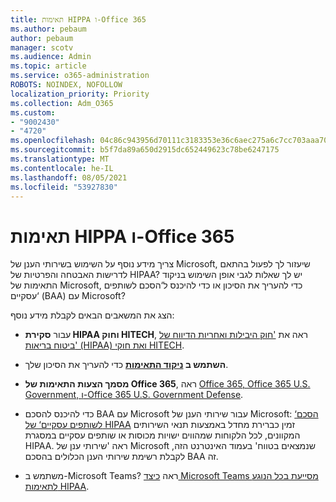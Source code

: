 ```yaml
---
title: תאימות HIPPA ו-Office 365
ms.author: pebaum
author: pebaum
manager: scotv
ms.audience: Admin
ms.topic: article
ms.service: o365-administration
ROBOTS: NOINDEX, NOFOLLOW
localization_priority: Priority
ms.collection: Adm_O365
ms.custom:
- "9002430"
- "4720"
ms.openlocfilehash: 04c86c943956d70111c3183353e36c6aec275a6c7cc703aaa704de7b16298945
ms.sourcegitcommit: b5f7da89a650d2915dc652449623c78be6247175
ms.translationtype: MT
ms.contentlocale: he-IL
ms.lasthandoff: 08/05/2021
ms.locfileid: "53927830"
---
```

# <a name="hippa-compliance-and-office-365"></a>תאימות HIPPA ו-Office 365

צריך מידע נוסף על השימוש בשירותי הענן של Microsoft, שיעזור לך לפעול בהתאם לדרישות האבטחה והפרטיות של HIPAA?  יש לך שאלות לגבי אופן השימוש בניקוד התאימות של Microsoft, כדי להעריך את הסיכון או כדי להיכנס ל‘הסכם לשותפים עסקיים‘ (BAA) עם Microsoft?   

הצג את המשאבים הבאים לקבלת מידע נוסף:

- עבור **סקירת HIPAA וחוק HITECH**, ראה את ['חוק היבילות ואחריות הדיווח של ביטוח בריאות' (HIPAA) ואת חוקי HITECH](https://docs.microsoft.com/microsoft-365/compliance/offering-hipaa-hitech?view=o365-worldwide).

- **השתמש ב [ניקוד התאימות](https://docs.microsoft.com/microsoft-365/compliance/offering-hipaa-hitech?view=o365-worldwide#use-microsoft-compliance-score-to-assess-your-risk)** כדי להעריך את הסיכון שלך.

- **מסמך הצעות התאימות של Office 365**, ראה [Office 365, Office 365 U.S. Government, ו-Office 365 U.S. Government Defense](https://go.microsoft.com/fwlink/p/?LinkID=2077751).

- כדי להיכנס להסכם BAA עם Microsoft עבור שירותי הענן של Microsoft: [‘הסכם לשותפים עסקיים‘ של HIPAA](https://aka.ms/BAA) זמין כברירת מחדל באמצעות תנאי השירותים המקוונים, לכל הלקוחות שמהווים ישויות מכוסות או שותפים עסקיים במסגרת HIPAA. ראה 'שירותי ענן של Microsoft שנמצאים בטווח' בעמוד האינטרנט הזה, לקבלת רשימת שירותי הענן הכלולים בהסכם BAA זה.

- משתמש ב-Microsoft Teams? ראה [כיצד Microsoft Teams מסייעת בכל הנוגע לתאימות HIPAA](https://www.microsoft.com/microsoft-365/blog/2019/04/30/white-paper-microsoft-teams-healthcare-providers-hipaa-compliance/).
